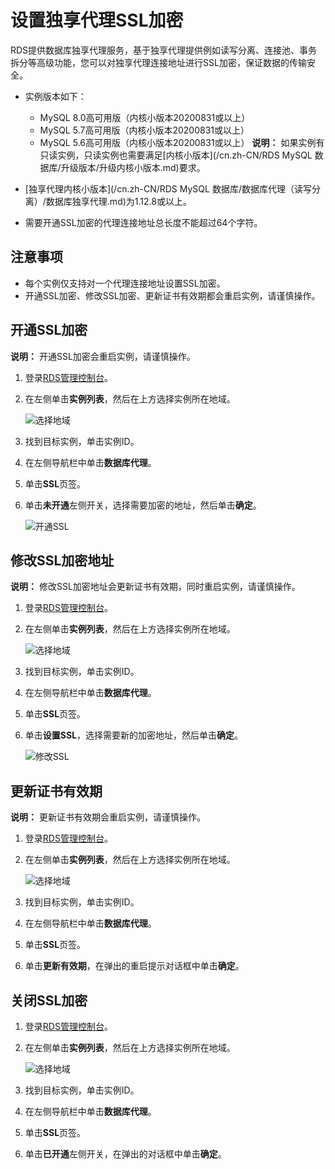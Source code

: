 # 设置独享代理SSL加密

RDS提供数据库独享代理服务，基于独享代理提供例如读写分离、连接池、事务拆分等高级功能，您可以对独享代理连接地址进行SSL加密，保证数据的传输安全。

-   实例版本如下：

    -   MySQL 8.0高可用版（内核小版本20200831或以上）
    -   MySQL 5.7高可用版（内核小版本20200831或以上）
    -   MySQL 5.6高可用版（内核小版本20200831或以上）
    **说明：** 如果实例有只读实例，只读实例也需要满足[内核小版本](/cn.zh-CN/RDS MySQL 数据库/升级版本/升级内核小版本.md)要求。

-   [独享代理内核小版本](/cn.zh-CN/RDS MySQL 数据库/数据库代理（读写分离）/数据库独享代理.md)为1.12.8或以上。
-   需要开通SSL加密的代理连接地址总长度不能超过64个字符。

## 注意事项

-   每个实例仅支持对一个代理连接地址设置SSL加密。
-   开通SSL加密、修改SSL加密、更新证书有效期都会重启实例，请谨慎操作。

## 开通SSL加密

**说明：** 开通SSL加密会重启实例，请谨慎操作。

1.  登录[RDS管理控制台](https://rds.console.aliyun.com/)。

2.  在左侧单击**实例列表**，然后在上方选择实例所在地域。

    ![选择地域](https://static-aliyun-doc.oss-cn-hangzhou.aliyuncs.com/assets/img/zh-CN/3074469951/p36543.png)

3.  找到目标实例，单击实例ID。

4.  在左侧导航栏中单击**数据库代理**。

5.  单击**SSL**页签。

6.  单击**未开通**左侧开关，选择需要加密的地址，然后单击**确定**。

    ![开通SSL](https://static-aliyun-doc.oss-cn-hangzhou.aliyuncs.com/assets/img/zh-CN/5427824061/p176828.png)


## 修改SSL加密地址

**说明：** 修改SSL加密地址会更新证书有效期，同时重启实例，请谨慎操作。

1.  登录[RDS管理控制台](https://rds.console.aliyun.com/)。

2.  在左侧单击**实例列表**，然后在上方选择实例所在地域。

    ![选择地域](https://static-aliyun-doc.oss-cn-hangzhou.aliyuncs.com/assets/img/zh-CN/3074469951/p36543.png)

3.  找到目标实例，单击实例ID。

4.  在左侧导航栏中单击**数据库代理**。

5.  单击**SSL**页签。

6.  单击**设置SSL**，选择需要新的加密地址，然后单击**确定**。

    ![修改SSL](https://static-aliyun-doc.oss-cn-hangzhou.aliyuncs.com/assets/img/zh-CN/5427824061/p176830.png)


## 更新证书有效期

**说明：** 更新证书有效期会重启实例，请谨慎操作。

1.  登录[RDS管理控制台](https://rds.console.aliyun.com/)。

2.  在左侧单击**实例列表**，然后在上方选择实例所在地域。

    ![选择地域](https://static-aliyun-doc.oss-cn-hangzhou.aliyuncs.com/assets/img/zh-CN/3074469951/p36543.png)

3.  找到目标实例，单击实例ID。

4.  在左侧导航栏中单击**数据库代理**。

5.  单击**SSL**页签。

6.  单击**更新有效期**，在弹出的重启提示对话框中单击**确定**。


## 关闭SSL加密

1.  登录[RDS管理控制台](https://rds.console.aliyun.com/)。

2.  在左侧单击**实例列表**，然后在上方选择实例所在地域。

    ![选择地域](https://static-aliyun-doc.oss-cn-hangzhou.aliyuncs.com/assets/img/zh-CN/3074469951/p36543.png)

3.  找到目标实例，单击实例ID。

4.  在左侧导航栏中单击**数据库代理**。

5.  单击**SSL**页签。

6.  单击**已开通**左侧开关，在弹出的对话框中单击**确定**。


